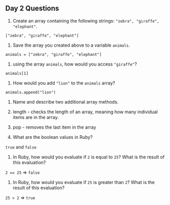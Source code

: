 ## Day 2 Questions

1. Create an array containing the following strings: `"zebra", "giraffe", "elephant"`.

`["zebra", "giraffe", "elephant"]`

1. Save the array you created above to a variable `animals`.

`animals = ["zebra", "giraffe", "elephant"]`

1. using the array `animals`, how would you access `"giraffe"`?

`animals[1]`

1. How would you add `"lion"` to the `animals` array?

`animals.append("lion")`

1. Name and describe two additional array methods.

  1. length - checks the length of an array, meaning how many individual items are in the array.
  1. pop - removes the last item in the array

1. What are the boolean values in Ruby?

`true` and `false`

1. In Ruby, how would you evaluate if `2` is equal to `25`? What is the result of this evaluation?

`2 == 25`
=> `false`

1. In Ruby, how would you evaluate if `25` is greater than `2`? What is the result of this evaluation?

`25 > 2`
=> `true`
